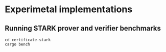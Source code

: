 # Experimetal implementations

## Running STARK prover and verifier benchmarks
```
cd certificate-stark
cargo bench
```
